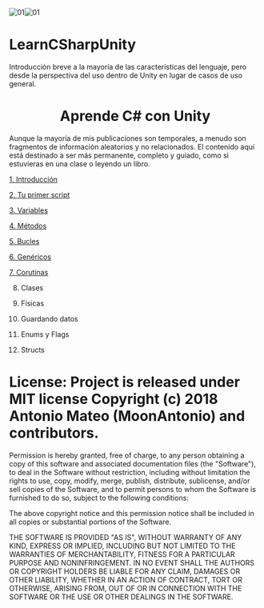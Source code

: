 ![01](https://img.shields.io/badge/Unity-2017.4.5f1-blue.svg)![01](https://img.shields.io/badge/Visual%20Studio-2017-cc66ff.svg)

# LearnCSharpUnity
Introducción breve a la mayoría de las características del lenguaje, pero desde la perspectiva del uso dentro de Unity en lugar de casos de uso general.

<center><h1>Aprende C# con Unity</h1></center>

Aunque la mayoría de mis publicaciones son temporales, a menudo son fragmentos de información aleatorios y no relacionados. El contenido aquí está destinado a ser más permanente, completo y guiado, como si estuvieras en una clase o leyendo un libro.

[1. Introducción][2]

[2. Tu primer script][3]

[3. Variables][4]

[4. Métodos][5]

[5. Bucles][6]

[6. Genéricos][7]

[7. Corutinas][8]

8. Clases

9. Físicas

10. Guardando datos

11. Enums y Flags

12. Structs

# License: Project is released under MIT license Copyright (c) 2018 Antonio Mateo (MoonAntonio) and contributors.

Permission is hereby granted, free of charge, to any person obtaining a copy of this software and associated documentation files (the "Software"), to deal in the Software without restriction, including without limitation the rights to use, copy, modify, merge, publish, distribute, sublicense, and/or sell copies of the Software, and to permit persons to whom the Software is furnished to do so, subject to the following conditions:

The above copyright notice and this permission notice shall be included in all copies or substantial portions of the Software.

THE SOFTWARE IS PROVIDED "AS IS", WITHOUT WARRANTY OF ANY KIND, EXPRESS OR IMPLIED, INCLUDING BUT NOT LIMITED TO THE WARRANTIES OF MERCHANTABILITY, FITNESS FOR A PARTICULAR PURPOSE AND NONINFRINGEMENT. IN NO EVENT SHALL THE AUTHORS OR COPYRIGHT HOLDERS BE LIABLE FOR ANY CLAIM, DAMAGES OR OTHER LIABILITY, WHETHER IN AN ACTION OF CONTRACT, TORT OR OTHERWISE, ARISING FROM, OUT OF OR IN CONNECTION WITH THE SOFTWARE OR THE USE OR OTHER DEALINGS IN THE SOFTWARE.


[2]: http://bit.ly/2MkTvJc
[3]: http://bit.ly/2nPtpzn
[4]: http://bit.ly/2vUGBXV
[5]: http://bit.ly/2Mkom8N
[6]: http://bit.ly/2MLiHYE
[7]: http://bit.ly/2MtKLR8
[8]: http://bit.ly/2wnT4TG